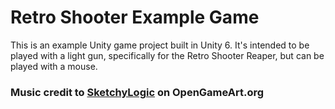 # Retro Shooter Example Game
This is an example Unity game project built in Unity 6. It's intended to be played with a light gun, specifically for the Retro Shooter Reaper, but can be played with a mouse.

### Music credit to [SketchyLogic](https://opengameart.org/users/sketchylogic) on OpenGameArt.org